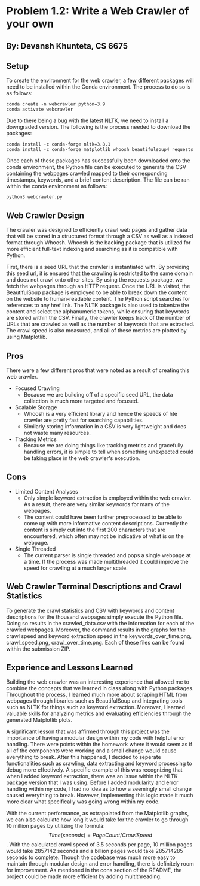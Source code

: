 # Problem 1.2: Write a Web Crawler of your own
## By: Devansh Khunteta, CS 6675

## Setup
To create the environment for the web crawler, a few different packages will need to be installed within the Conda environment. The process to do so is as follows:

```
conda create -n webcrawler python=3.9
conda activate webcrawler
```

Due to there being a bug with the latest NLTK, we need to install a downgraded version. The following is the process needed to download the packages:

```
conda install -c conda-forge nltk=3.8.1
conda install -c conda-forge matplotlib whoosh beautifulsoup4 requests
```

Once each of these packages has successfully been downloaded onto the conda environment, the Python file can be executed to generate the CSV containing the webpages crawled mapped to their corresponding timestamps, keywords, and a brief content description. The file can be ran within the conda environment as follows:

```
python3 webcrawler.py
```

## Web Crawler Design
The crawler was designed to efficiently crawl web pages and gather data that will be stored in a structured format through a CSV as well as a indexed format through Whoosh. Whoosh is the backing package that is utilized for more efficient full-text indexing and searching as it is compatible with Python. 

First, there is a seed URL that the crawler is instantiated with. By providing this seed url, it is ensured that the crawling is restricted to the same domain and does not crawl onto other sites. By using the requests package, we fetch the webpages through an HTTP request. Once the URL is visited, the BeautifulSoup package is employed to be able to break down the content on the website to human-readable content. The Python script searches for references to any href link. The NLTK package is also used to tokenize the content and select the alphanumeric tokens, while ensuring that keywords are stored within the CSV. Finally, the crawler keeps track of the number of URLs that are crawled as well as the number of keywords that are extracted. The crawl speed is also measured, and all of these metrics are plotted by using Matplotlib.

## Pros

There were a few different pros that were noted as a result of creating this web crawler.

- Focused Crawling
    - Because we are building off of a specific seed URL, the data collection is much more targeted and focused.
- Scalable Storage
    - Whoosh is a very efficient library and hence the speeds of hte crawler are pretty fast for searching capabilities.
    - Similarly storing information in a CSV is very lightweight and does not waste many resources.
- Tracking Metrics
    - Because we are doing things like tracking metrics and gracefully handling errors, it is simple to tell when something unexpected could be taking place in the web crawler's execution. 

## Cons
- Limited Content Analyses
    - Only simple keyword extraction is employed within the web crawler. As a result, there are very similar keywords for many of the webpages.
    - The content could have been further preprocessed to be able to come up with more informative content descriptions. Currently the content is simply cut into the first 200 characters that are encountered, which often may not be indicative of what is on the webpage. 
- Single Threaded
    - The current parser is single threaded and pops a single webpage at a time. If the process was made multithreaded it could improve the speed for crawling at a much larger scale. 

## Web Crawler Terminal Descriptions and Crawl Statistics
To generate the crawl statistics and CSV with keywords and content descriptions for the thousand webpages simply execute the Python file. Doing so results in the crawled_data.csv with the information for each of the crawled webpages. Moreover, the command results in the graphs for the crawl speed and keyword extraction speed in the keywords_over_time.png, crawl_speed.png, crawl_over_time.png. Each of these files can be found within the submission ZIP. 

## Experience and Lessons Learned
Building the web crawler was an interesting experience that allowed me to combine the concepts that we learned in class along with Python packages. Throughout the process, I learned much more about scraping HTML from webpages through libraries such as BeautifulSoup and integrating tools such as NLTK for things such as keyword extraction. Moreover, I learned valuable skills for analyzing metrics and evaluating efficiencies through the generated Matplotlib plots.

A significant lesson that was affirmed through this project was the importance of having a modular design within my code with helpful error handling. There were points within the homework where it would seem as if all of the components were working and a small change would cause everything to break. After this happened, I decided to seperate functionalities such as crawling, data extracting and keyword processing to debug more effectively. A specific example of this was recognizing that when I added keyword extraction, there was an issue within the NLTK package version that I was using. Before I added modularity and error handling within my code, I had no idea as to how a seemingly small change caused everything to break. However, implementing this logic made it much more clear what specifically was going wrong within my code. 

With the current performance, as extrapolated from the Matplotlib graphs, we can also calculate how long it would take for the crawler to go through 10 million pages by utilizing the formula: $$Time (seconds) = PageCount/CrawlSpeed$$. With the calculated crawl speed of 3.5 seconds per page, 10 million pages would take 2857142 seconds and a billion pages would take 285714285 seconds to complete. Though the codebase was much more easy to maintain through modular design and error handling, there is definitely room for improvement. As mentioned in the cons section of the README, the project could be made more efficient by adding multithreading. 
